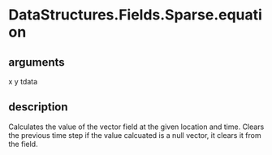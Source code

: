 # DataStructures.Fields.Sparse.equation

## arguments

x y tdata

## description

Calculates the value of the vector field at the given location and time.
Clears the previous time step
if the value calcuated is a null vector, it clears it from the field.